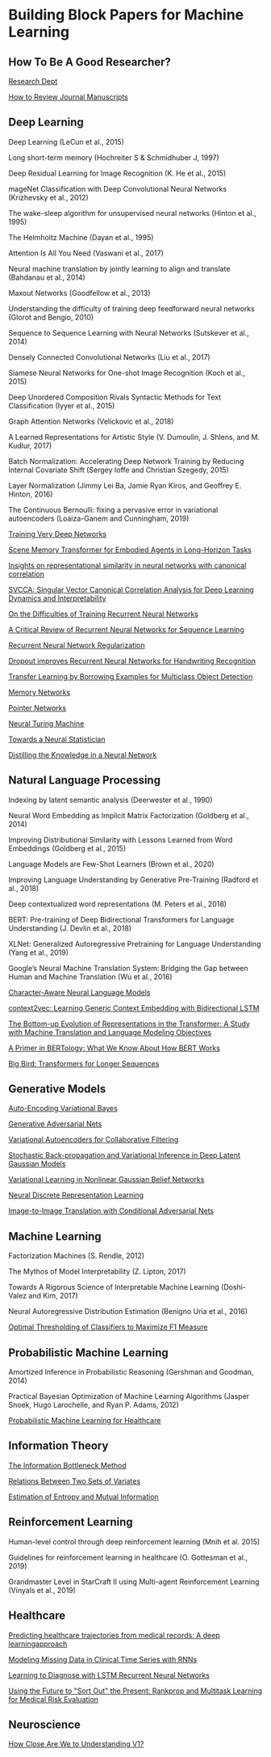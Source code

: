 # Building Block Papers for Machine Learning

## How To Be A Good Researcher?
[Research Dept](https://distill.pub/2017/research-debt/)

[How to Review Journal Manuscripts](https://journals.sagepub.com/doi/pdf/10.1016/j.otohns.2010.02.010)

## Deep Learning
Deep Learning (LeCun et al., 2015)

Long short-term memory (Hochreiter S & Schmidhuber J, 1997)

Deep Residual Learning for Image Recognition (K. He et al., 2015)

mageNet Classification with Deep Convolutional Neural Networks (Krizhevsky et al., 2012)

The wake-sleep algorithm for unsupervised neural networks (Hinton et al., 1995)

The Helmholtz Machine (Dayan et al., 1995)

Attention Is All You Need (Vaswani et al., 2017)

Neural machine translation by jointly learning to align and translate (Bahdanau et al., 2014)

Maxout Networks (Goodfellow et al., 2013)

Understanding the difficulty of training deep feedforward neural networks (Glorot and Bengio, 2010)

Sequence to Sequence Learning with Neural Networks (Sutskever et al., 2014)

Densely Connected Convolutional Networks (Liu et al., 2017)

Siamese Neural Networks for One-shot Image Recognition (Koch et al., 2015)

Deep Unordered Composition Rivals Syntactic Methods for Text Classification (Iyyer et al., 2015)

Graph Attention Networks (Velickovic et al., 2018)

A Learned Representations for Artistic Style (V. Dumoulin, J. Shlens, and M. Kudlur, 2017)

Batch Normalization: Accelerating Deep Network Training by Reducing Internal Covariate Shift (Sergey Ioffe and Christian Szegedy, 2015)

Layer Normalization (Jimmy Lei Ba, Jamie Ryan Kiros, and Geoffrey E. Hinton, 2016)

The Continuous Bernoulli: fixing a pervasive error in variational autoencoders (Loaiza-Ganem and Cunningham, 2019)

[Training Very Deep Networks](https://arxiv.org/abs/1507.06228)

[Scene Memory Transformer for Embodied Agents in Long-Horizon Tasks](https://arxiv.org/abs/1903.03878)

[Insights on representational similarity in neural networks with canonical correlation](https://papers.nips.cc/paper/2018/file/a7a3d70c6d17a73140918996d03c014f-Paper.pdf)

[SVCCA: Singular Vector Canonical Correlation Analysis for Deep Learning Dynamics and Interpretability](https://papers.nips.cc/paper/2017/file/dc6a7e655d7e5840e66733e9ee67cc69-Paper.pdf)

[On the Difficulties of Training Recurrent Neural Networks](http://proceedings.mlr.press/v28/pascanu13.pdf)

[A Critical Review of Recurrent Neural Networks for Sequence Learning](https://arxiv.org/pdf/1506.00019.pdf)

[Recurrent Neural Network Regularization](https://arxiv.org/pdf/1409.2329.pdf)

[Dropout improves Recurrent Neural Networks for Handwriting Recognition](https://arxiv.org/pdf/1312.4569.pdf)

[Transfer Learning by Borrowing Examples for Multiclass Object Detection](https://papers.nips.cc/paper/2011/file/e0eacd983971634327ae1819ea8b6214-Paper.pdf)

[Memory Networks](https://arxiv.org/pdf/1410.3916.pdf)

[Pointer Networks](https://arxiv.org/pdf/1506.03134.pdf)

[Neural Turing Machine](https://arxiv.org/pdf/1410.5401.pdf)

[Towards a Neural Statistician](https://arxiv.org/pdf/1606.02185.pdf)

[Distilling the Knowledge in a Neural Network](https://arxiv.org/pdf/1503.02531.pdf)


## Natural Language Processing
Indexing by latent semantic analysis (Deerwester et al., 1990)

Neural Word Embedding as Implicit Matrix Factorization (Goldberg et al., 2014)

Improving Distributional Similarity with Lessons Learned from Word Embeddings (Goldberg et al., 2015)

Language Models are Few-Shot Learners (Brown et al., 2020)

Improving Language Understanding by Generative Pre-Training (Radford et al., 2018)

Deep contextualized word representations (M. Peters et al., 2018)

BERT: Pre-training of Deep Bidirectional Transformers for Language Understanding (J. Devlin et al., 2018)

XLNet: Generalized Autoregressive Pretraining for Language Understanding (Yang et al., 2019)

Google’s Neural Machine Translation System: Bridging the Gap between Human and Machine Translation (Wu et al., 2016)

[Character-Aware Neural Language Models](https://arxiv.org/pdf/1508.06615.pdf)

[context2vec: Learning Generic Context Embedding with Bidirectional LSTM](https://www.aclweb.org/anthology/K16-1006.pdf)

[The Bottom-up Evolution of Representations in the Transformer: A Study with Machine Translation and Language Modeling Objectives](https://arxiv.org/pdf/1909.01380.pdf)

[A Primer in BERTology: What We Know About How BERT Works](https://arxiv.org/pdf/2002.12327.pdf)

[Big Bird: Transformers for Longer Sequences](https://arxiv.org/pdf/2007.14062.pdf)


## Generative Models
[Auto-Encoding Variational Bayes](https://arxiv.org/pdf/1312.6114.pdf)

[Generative Adversarial Nets](https://proceedings.neurips.cc/paper/2014/file/5ca3e9b122f61f8f06494c97b1afccf3-Paper.pdf)

[Variational Autoencoders for Collaborative Filtering](https://dl.acm.org/doi/pdf/10.1145/3178876.3186150?casa_token=QCAxNR7Zg98AAAAA:T5CeyPEGVCv8-Kfj74gTDWzQSGZL94huJ1Md7oZE6tbUie063SgqhfJObOT3BulfFNhHy-29xF4)

[Stochastic Back-propagation and Variational Inference in Deep Latent Gaussian Models](http://www.cs.columbia.edu/~blei/fogm/2019F/readings/RezendeMohamedWierstra2014.pdf)

[Variational Learning in Nonlinear Gaussian Belief Networks](https://ieeexplore.ieee.org/abstract/document/6790581)

[Neural Discrete Representation Learning](https://proceedings.neurips.cc/paper/2017/file/7a98af17e63a0ac09ce2e96d03992fbc-Paper.pdf)

[Image-to-Image Translation with Conditional Adversarial Nets](https://openaccess.thecvf.com/content_cvpr_2017/papers/Isola_Image-To-Image_Translation_With_CVPR_2017_paper.pdf)


## Machine Learning
Factorization Machines (S. Rendle, 2012)

The Mythos of Model Interpretability (Z. Lipton, 2017)

Towards A Rigorous Science of Interpretable Machine Learning (Doshi-Valez and Kim, 2017)

Neural Autoregressive Distribution Estimation (Benigno Uria et al., 2016)

[Optimal Thresholding of Classifiers to Maximize F1 Measure](https://link.springer.com/chapter/10.1007/978-3-662-44851-9_15)


## Probabilistic Machine Learning
Amortized Inference in Probabilistic Reasoning (Gershman and Goodman, 2014)

Practical Bayesian Optimization of Machine Learning Algorithms (Jasper Snoek, Hugo Larochelle, and Ryan P. Adams, 2012)

[Probabilistic Machine Learning for Healthcare](https://arxiv.org/abs/2009.11087)


## Information Theory 

[The Information Bottleneck Method](https://www.cs.huji.ac.il/labs/learning/Papers/allerton.pdf)

[Relations Between Two Sets of Variates](https://www.jstor.org/stable/2333955?seq=1)

[Estimation of Entropy and Mutual Information](https://www.stat.berkeley.edu/~binyu/summer08/L2P2.pdf)


## Reinforcement Learning
Human-level control through deep reinforcement learning (Mnih et al. 2015) 

Guidelines for reinforcement learning in healthcare (O. Gottesman et al., 2019)

Grandmaster Level in StarCraft II using Multi-agent Reinforcement Learning (Vinyals et al., 2019)


## Healthcare

[Predicting healthcare trajectories from medical records: A deep learningapproach](https://www.sciencedirect.com/science/article/pii/S1532046417300710)

[Modeling Missing Data in Clinical Time Series with RNNs](https://arxiv.org/pdf/1606.04130.pdf)

[Learning to Diagnose with LSTM Recurrent Neural Networks](https://arxiv.org/pdf/1511.03677.pdf)

[Using the Future to "Sort Out" the Present: Rankprop and Multitask Learning for Medical Risk Evaluation](https://proceedings.neurips.cc/paper/1995/file/36a16a2505369e0c922b6ea7a23a56d2-Paper.pdf)


## Neuroscience 

[How Close Are We to Understanding V1?](https://www.mitpressjournals.org/doi/pdfplus/10.1162/0899766054026639?casa_token=hvT3aYXnPiAAAAAA:fckMpapztuAEeUb7aqjwaTMZieOeynfUc34MHRDvd-bKaGH7HTibCDa0nj4JB_P9Q_yIFf1MAQ)
